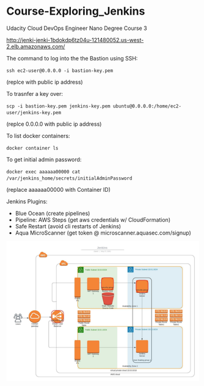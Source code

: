 # Course-Exploring_Jenkins
Udacity Cloud DevOps Engineer Nano Degree Course 3

http://jenki-jenki-1bdokdp6tz04u-121480052.us-west-2.elb.amazonaws.com/

The command to log into the the Bastion using SSH:

`ssh ec2-user@0.0.0.0 -i bastion-key.pem`

(replce with public ip address)

To trasnfer a key over:

`scp -i bastion-key.pem jenkins-key.pem ubuntu@0.0.0.0:/home/ec2-user/jenkins-key.pem`

(replce 0.0.0.0 with public ip address)

To list docker containers:

`docker container ls`

To get initial admin password:

`docker exec aaaaaa00000 cat /var/jenkins_home/secrets/initialAdminPassword`

(replace aaaaaa00000 with Container ID)

Jenkins Plugins:
- Blue Ocean (create pipelines)
- Pipeline: AWS Steps (get aws credentials w/ CloudFormation)
- Safe Restart (avoid cli restarts of Jenkins)
- Aqua MicroScanner (get token @ microscanner.aquasec.com/signup)


![](Jenkins.jpeg)
